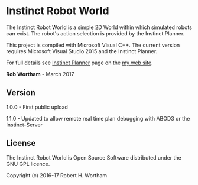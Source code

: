 # Instinct Robot World

The Instinct Robot World is a simple 2D World within which simulated robots can exist. The robot's action selection is provided by the Instinct Planner.

This project is compiled with Microsoft Visual C++. The current version requires Microsoft Visual Studio 2015 and the Instinct Planner.

For full details see [Instinct Planner] page on the [my web site].

**Rob Wortham** - March 2017

Version
------
1.0.0 - First public upload

1.1.0 - Updated to allow remote real time plan debugging with ABOD3 or the Instinct-Server


License
----
The Instinct Robot World is Open Source Software distributed under the GNU GPL licence.

Copyright (c) 2016-17 Robert H. Wortham

   [Instinct Planner]: <http://www.robwortham.com/instinct-planner/>
   [R5 Robot]: <http://www.robwortham.com/r5-robot/>
   [my web site]: <http://www.robwortham.com>

